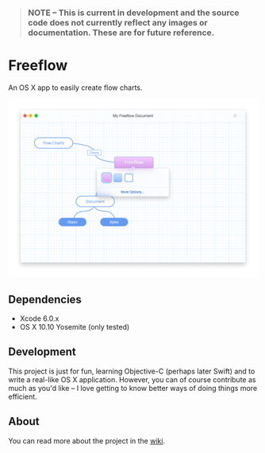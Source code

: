 > ### NOTE – This is current in development and the source code does not currently reflect any images or documentation. These are for future reference.

# Freeflow

An OS X app to easily create flow charts.

![Freeflow Mockup](https://github.com/fnky/Freeflow/blob/master/Mockups/Mockup-001.png)

## Dependencies

- Xcode 6.0.x
- OS X 10.10 Yosemite (only tested)

## Development

This project is just for fun, learning Objective-C (perhaps later Swift) and to write a real-like OS X application. However, you can of course contribute as much as you'd like – I love getting to know better ways of doing things more efficient.

## About

You can read more about the project in the [wiki](//github.com/fnky/Freeflow/wiki).
